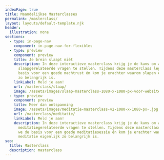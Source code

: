 ```yaml
---
indexPage: true
title: Maandelijkse Masterclasses
permalink: /masterclass/
layout: layouts/default-template.njk
header:
  illustration: none
sections:
  - type: in-page-nav
    component: in-page-nav-for-flexibles
  - type: preview
    component: preview
    title: Je brein slaapt niét
    description: In deze interactieve masterclass krijg je de kans om al je
      slaapgerelateerde vragen te stellen. Tijdens deze masterclass leggen we de
      basis voor een goede nachtrust én kom je erachter waarom slapen eigenlijk
      zo belangrijk is.
    linkLabel: Meld je aan!
    url: /masterclass/slaap/
    image: /assets/images/slaap-masterclass-1080-x-1080-px-voor-website-en-social.png
  - type: preview
    component: preview
    title: Meer dan ontspanning
    image: /assets/images/meditatie-masterclass-v2-1080-x-1080-px-.jpg
    url: /masterclass/meditatie/
    linkLabel: Meld je aan!
    description: In deze interactieve masterclass krijg je de kans om al je
      meditatiegerelateerde vragen te stellen. Tijdens deze masterclass leggen
      we de basis voor een goede meditatiesessie én kom je erachter waarom
      meditatie eigenlijk zo belangrijk is.
seo:
  title: Masterclass
  description: masterclass
---
```

